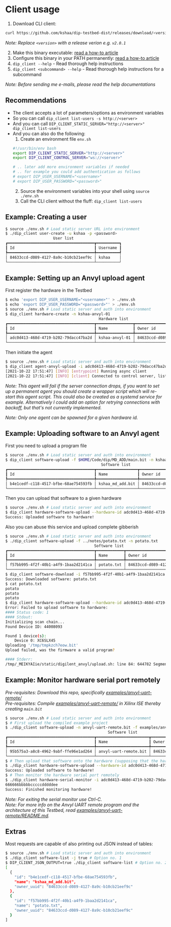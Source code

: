 # Client usage
  
1) Download CLI client:  
```bash
curl https://github.com/kshaa/dip-testbed-dist/releases/download/<version>/dip_client -L -o dip_client
```
_Note: Replace `<version>` with a release verion e.g. `v2.0.1`_  
  
2) Make this binary executable: [read a how-to article](https://lmgtfy.app/?q=linux+make+binary+executable)  
3) Configure this binary in your PATH permanently: [read a how-to article](https://lmgtfy.app/?q=ubuntu+add+binary+to+path+permanently)  
4) `dip_client --help` - Read thorough help instructions  
5) `dip_client <subcommand> --help` - Read thorough help instructions for a subcommand  
  
_Note: Before sending me e-mails, please read the help documentations_  

## Recommendations
- The client accepts a lot of parameters/options as environment variables
- So you can call `dip_client list-users -s http://<server>`
- And you can call `DIP_CLIENT_STATIC_SERVER="http://<server>" dip_client list-users`
- And you can also do the following:
    1) Create an environment file `env.sh`
    ```bash
    #!/usr/bin/env bash
    export DIP_CLIENT_STATIC_SERVER="http://<server>"
    export DIP_CLIENT_CONTROL_SERVER="ws://<server>"

    # .. later add more environment variables if needed
    # .. for example you could add authentication as follows
    # export DIP_USER_USERNAME="<username>" 
    # export DIP_USER_PASSWORD="<password>" 
    ```
    2) Source the environment variables into your shell using `source ./env.sh`  
    3) Call the CLI client without the fluff: `dip_client list-users`  

## Example: Creating a user
```bash
$ source ./env.sh # Load static server URL into environment
$ ./dip_client user-create -u kshaa -p <password>
                     User list                     
┏━━━━━━━━━━━━━━━━━━━━━━━━━━━━━━━━━━━━━━┳━━━━━━━━━━┓
┃ Id                                   ┃ Username ┃
┡━━━━━━━━━━━━━━━━━━━━━━━━━━━━━━━━━━━━━━╇━━━━━━━━━━┩
│ 84633ccd-d089-4127-8a9c-b10cb21eef9c │ kshaa    │
└──────────────────────────────────────┴──────────┘
```

## Example: Setting up an Anvyl upload agent
First register the hardware in the Testbed  
```bash
$ echo 'export DIP_USER_USERNAME="<username>"' > ./env.sh
$ echo 'export DIP_USER_PASSWORD="<password>"' > ./env.sh
$ source ./env.sh # Load static server and auth into environment
$ dip_client hardware-create -n kshaa-anvyl-01
                                         Hardware list                                          
┏━━━━━━━━━━━━━━━━━━━━━━━━━━━━━━━━━━━━━━┳━━━━━━━━━━━━━━━━┳━━━━━━━━━━━━━━━━━━━━━━━━━━━━━━━━━━━━━━┓
┃ Id                                   ┃ Name           ┃ Owner id                             ┃
┡━━━━━━━━━━━━━━━━━━━━━━━━━━━━━━━━━━━━━━╇━━━━━━━━━━━━━━━━╇━━━━━━━━━━━━━━━━━━━━━━━━━━━━━━━━━━━━━━┩
│ adc0d413-468d-4719-b202-79dacc47ba2d │ kshaa-anvyl-01 │ 84633ccd-d089-4127-8a9c-b10cb21eef9c │
└──────────────────────────────────────┴────────────────┴──────────────────────────────────────┘
```

Then initiate the agent
```bash
$ source ./env.sh # Load static server and auth into environment
$ dip_client agent-anvyl-upload -i adc0d413-468d-4719-b202-79dacc47ba2d -d Anvyl -s 0
[2021-10-22 17:51:47] [INFO] [entrypoint] Running async client
[2021-10-22 17:51:47] [INFO] [client] Connected to control server, listening for commands, running start hook
```

_Note: This agent will fail if the server connection drops, if you want to set up a permanent agent
you should create a wrapper script which will re-start this agent script. This could also be created as
a systemd service for example. Alternatively I could add an option for retrying connections with backoff,
but that's not currently implemented._  
  
_Note: Only one agent can be spawned for a given hardware id._  
  
## Example: Uploading software to an Anvyl agent
First you need to upload a program file  
```bash
$ source ./env.sh # Load static server and auth into environment
$ dip_client software-upload -f $HOME/Code/dip/MD_ADD/main.bit -n kshaa_md_add.bit
                                          Software list                                           
┏━━━━━━━━━━━━━━━━━━━━━━━━━━━━━━━━━━━━━━┳━━━━━━━━━━━━━━━━━━┳━━━━━━━━━━━━━━━━━━━━━━━━━━━━━━━━━━━━━━┓
┃ Id                                   ┃ Name             ┃ Owner id                             ┃
┡━━━━━━━━━━━━━━━━━━━━━━━━━━━━━━━━━━━━━━╇━━━━━━━━━━━━━━━━━━╇━━━━━━━━━━━━━━━━━━━━━━━━━━━━━━━━━━━━━━┩
│ b4e1cedf-c118-4517-bfbe-68ae754593fb │ kshaa_md_add.bit │ 84633ccd-d089-4127-8a9c-b10cb21eef9c │
└──────────────────────────────────────┴──────────────────┴──────────────────────────────────────┘
```

Then you can upload that software to a given hardware  
```bash
$ source ./env.sh # Load static server and auth into environment
$ dip_client hardware-software-upload --hardware-id adc0d413-468d-4719-b202-79dacc47ba2d --software-id b4e1cedf-c118-4517-bfbe-68ae754593fb
Success: Uploaded software to hardware!
```

Also you can abuse this service and upload complete gibberish  
```bash
$ source ./env.sh # Load static server and auth into environment
$ ./dip_client software-upload -f ../notes/potato.txt -n potato.txt
                                       Software list                                        
┏━━━━━━━━━━━━━━━━━━━━━━━━━━━━━━━━━━━━━━┳━━━━━━━━━━━━┳━━━━━━━━━━━━━━━━━━━━━━━━━━━━━━━━━━━━━━┓
┃ Id                                   ┃ Name       ┃ Owner id                             ┃
┡━━━━━━━━━━━━━━━━━━━━━━━━━━━━━━━━━━━━━━╇━━━━━━━━━━━━╇━━━━━━━━━━━━━━━━━━━━━━━━━━━━━━━━━━━━━━┩
│ f57bb995-4f2f-40b1-a4f9-1baa2d2141ca │ potato.txt │ 84633ccd-d089-4127-8a9c-b10cb21eef9c │
└──────────────────────────────────────┴────────────┴──────────────────────────────────────┘
$ dip_client software-download -i f57bb995-4f2f-40b1-a4f9-1baa2d2141ca -f potato.txt
Success: Downloaded software: potato.txt
$ cat potato.txt 
potato
potato
potato
$ dip_client hardware-software-upload --hardware-id adc0d413-468d-4719-b202-79dacc47ba2d --software-id f57bb995-4f2f-40b1-a4f9-1baa2d2141ca
Error: Failed to upload software to hardware:
#### Status code: 1
#### Stdout:
Initializing scan chain...
Found Device ID: 44008093

Found 1 device(s):
    Device 0: XC6SLX45
Uploading '/tmp/tmpkzch7eow.bit'
Upload failed, was the firmware a valid program?

#### Stderr:
/tmp/_MEIKYAIie/static/digilent_anvyl/upload.sh: line 84: 644782 Segmentation fault      (core dumped) djtgcfg prog -d "${device}" -i ${scanchainindex} -f "${firmwarehextmp}"
```

## Example: Monitor hardware serial port remotely
_Pre-requisites: Download this repo, specifically [examples/anvyl-uart-remote/](./examples/anvyl-uart-remote/)_  
_Pre-requisites: Compile [examples/anvyl-uart-remote/](./examples/anvyl-uart-remote/) in Xilinx ISE thereby creating `main.bit`_  
```bash
$ source ./env.sh # Load static server and auth into environment
$ # First upload the compiled example project
$ ./dip_client software-upload -n anvyl-uart-remote.bit -f examples/anvyl-uart-remote/main.bit
                                             Software list                                             
┏━━━━━━━━━━━━━━━━━━━━━━━━━━━━━━━━━━━━━━┳━━━━━━━━━━━━━━━━━━━━━━━┳━━━━━━━━━━━━━━━━━━━━━━━━━━━━━━━━━━━━━━┓
┃ Id                                   ┃ Name                  ┃ Owner id                             ┃
┡━━━━━━━━━━━━━━━━━━━━━━━━━━━━━━━━━━━━━━╇━━━━━━━━━━━━━━━━━━━━━━━╇━━━━━━━━━━━━━━━━━━━━━━━━━━━━━━━━━━━━━━┩
│ 95b575a3-a8c8-4962-9abf-ffe96e1ad264 │ anvyl-uart-remote.bit │ 84633ccd-d089-4127-8a9c-b10cb21eef9c │
└──────────────────────────────────────┴───────────────────────┴──────────────────────────────────────┘
$ # Then upload that software onto the hardware (supposing that the hardware is online)
$ ./dip_client hardware-software-upload --hardware-id adc0d413-468d-4719-b202-79dacc47ba2d --software-id 95b575a3-a8c8-4962-9abf-ffe96e1ad264
Success: Uploaded software to hardware!
$ # Then monitor the hardware serial port remotely
$ ./dip_client hardware-serial-monitor -i adc0d413-468d-4719-b202-79dacc47ba2d
666666bbbbbcccccdddddee
Success: Finished monitoring hardware!
```

_Note: For exiting the serial monitor use Ctrl-C._  
_Note: For more info on the Anvyl UART remote program and the architecture of this Testbed, read [examples/anvyl-uart-remote/README.md](./examples/anvyl-uart-remote/README.md)._  

## Extras
Most requests are capable of also printing out JSON instead of tables:
```bash
$ source ./env.sh # Load static server and auth into environment
$ ./dip_client software-list -j true # Option no. 1
$ DIP_CLIENT_JSON_OUTPUT=true ./dip_client software-list # Option no. 2
[
  {
    "id": "b4e1cedf-c118-4517-bfbe-68ae754593fb",
    "name": "kshaa_md_add.bit",
    "owner_uuid": "84633ccd-d089-4127-8a9c-b10cb21eef9c"
  },
  {
    "id": "f57bb995-4f2f-40b1-a4f9-1baa2d2141ca",
    "name": "potato.txt",
    "owner_uuid": "84633ccd-d089-4127-8a9c-b10cb21eef9c"
  }
]

```
